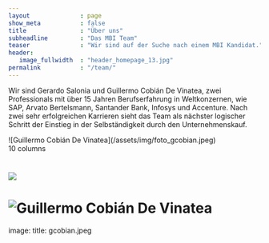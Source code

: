 ```yaml
---
layout              : page
show_meta           : false
title               : "Über uns"
subheadline         : "Das MBI Team"
teaser              : "Wir sind auf der Suche nach einem MBI Kandidat."
header:
   image_fullwidth  : "header_homepage_13.jpg"
permalink           : "/team/"
---
```

Wir sind Gerardo Salonia und Guillermo Cobián De Vinatea, zwei Professionals mit über 15 Jahren Berufserfahrung 
in Weltkonzernen, wie SAP, Arvato Bertelsmann, Santander Bank, Infosys und Accenture. Nach zwei sehr erfolgreichen 
Karrieren sieht das Team als nächster logischer Schritt der Einstieg in der Selbständigkeit durch den Unternehmenskauf.

<div class="show-for-small">
<div class="row">
   <div class="small-2 columns">![Guillermo Cobián De Vinatea](/assets/img/foto_gcobian.jpeg)</div>
   <div class="small-10 columns">10 columns</div>
   

   
   
# <img src="inmelten.github.io/assets/img/gcobian.jpeg">
# ![Guillermo Cobián De Vinatea](/assets/img/foto_gcobian.jpeg)
image:
   title: gcobian.jpeg
